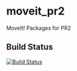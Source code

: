 moveit_pr2
==========

MoveIt! Packages for PR2

## Build Status

[![Build Status](https://travis-ci.org/ros-planning/moveit_pr2.png?branch=hydro-devel)](https://travis-ci.org/ros-planning/moveit_pr2)
